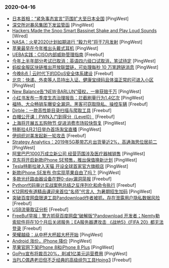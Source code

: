 ### 2020-04-16

* [日本首相：“紧急事态宣言”范围扩大至日本全国](https://www.pingwest.com/w/208623) [PingWest]
* [深交所对暴风集团下发监管函](https://www.pingwest.com/w/208621) [PingWest]
* [Hackers Made the Snoo Smart Bassinet Shake and Play Loud Sounds](https://www.wired.com/story/snoo-smart-bassinet-vulnerabilities-shaking-loud-noise) [Wired]
* [NASA：火星2020计划如期进行 “毅力号”将于7月发射](https://www.pingwest.com/w/208619) [PingWest]
* [苹果最早在今年推出头戴式耳机](https://www.pingwest.com/w/208618) [PingWest]
* [UEBA实践：CISO内部威胁管理指南](https://www.freebuf.com/articles/es/234017.html) [Freebuf]
* [今年上半年部分考试已取消：英语四六级口试取消，笔试待定](https://www.pingwest.com/w/208617) [PingWest]
* [蚂蚁金服区块链推出开放联盟链，可处理每秒 10 万笔跨链消息](https://www.pingwest.com/w/208616) [PingWest]
* [今晚8点 | 云时代下的DDoS安全体系建设](https://www.freebuf.com/open/233982.html) [Freebuf]
* [北京：快递、外卖等人员持出入证、健康宝绿码且体温正常的可进入小区](https://www.pingwest.com/w/208615) [PingWest]
* [New Balance告“NEW·BARLUN”侵权，一审获赔千万](https://www.pingwest.com/w/208614) [PingWest]
* [小红书发布一季度生态治理报告：拦截刷量行为1.4亿次](https://www.pingwest.com/w/208613) [PingWest]
* [福特、大众畅销车曝安全漏洞，黑客可窃取隐私、操控车辆](https://www.freebuf.com/news/233955.html) [Freebuf]
* [Dirble：一款高性能目录扫描与爬取工具](https://www.freebuf.com/articles/network/231596.html) [Freebuf]
* [白帽公开课｜PWN入门到得分（Level0）](https://www.freebuf.com/open/233787.html) [Freebuf]
* [上海将开展五五购物节 促进消费市场较快恢复](https://www.pingwest.com/w/208605) [PingWest]
* [特斯拉4月21日举办首场淘宝直播](https://www.pingwest.com/w/208604) [PingWest]
* [伊组织对美发起新一轮攻击](https://www.freebuf.com/articles/network/231307.html) [Freebuf]
* [Strategy Analytics：2019年5G基带芯片出货量近2%，高通海思位居前二](https://www.pingwest.com/w/208602) [PingWest]
* [阿里巴巴1000万成立新公司 经营范围涉及医疗器械销售](https://www.pingwest.com/w/208596) [PingWest]
* [京东将开启新款iPhone SE预售，推出保值换新计划](https://www.pingwest.com/w/208595) [PingWest]
* [Tesla特斯拉驶入天猫 开设全球首家官方旗舰店](https://www.pingwest.com/w/208593) [PingWest]
* [新款iPhone SE发布 你实现苹果自由了吗？](https://www.pingwest.com/a/208576) [PingWest]
* [多款光纤路由器设备在野0-day漏洞简报](https://www.freebuf.com/vuls/233868.html) [Freebuf]
* [Python代码审计实战案例总结之反序列化和命令执行](https://www.freebuf.com/vuls/231797.html) [Freebuf]
* [K12网校有道精品课迎来首位“名师”代言人  为暑期招生加码](https://www.pingwest.com/a/208591) [PingWest]
* [突破百度网盘限速工具Pandownload作者被抓，存在泄露用户隐私数据风险](https://www.freebuf.com/news/233830.html) [Freebuf]
* [USB流量取证分析](https://www.freebuf.com/articles/database/231809.html) [Freebuf]
* [FreeBuf早报｜警方抓获百度网盘“破解版”Pandownload 开发者；Nemty勒索软件将在10个月后关闭服务；EA服务器遭攻击 《战地5》《FIFA 20》都无法登录](https://www.freebuf.com/news/233822.html) [Freebuf]
* [荣耀越级：从中杯大杯超大杯开始](https://www.pingwest.com/a/208553) [PingWest]
* [Android 涨价，iPhone 降价](https://www.pingwest.com/a/208572) [PingWest]
* [苹果官网下架iPhone 8和iPhone 8 Plus](https://www.pingwest.com/w/208590) [PingWest]
* [GoPro宣布将裁员20%，削减1亿美元运营费用](https://www.pingwest.com/w/208589) [PingWest]
* [当PLC偶遇老旧但不乏经典的高级组包工具Hping3](https://www.freebuf.com/vuls/230453.html) [Freebuf]
